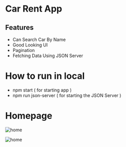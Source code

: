 # Car Rent App

## Features
- Can Search Car By Name
- Good Looking UI
- Pagination
- Fetching Data Using JSON Server

# How to run in local
- npm start ( for starting app )
- npm run json-server ( for starting the JSON Server )

# Homepage 
![home](https://imgur.com/iOEeDd6.png)

![home](https://imgur.com/QoTiAIV.png)
